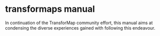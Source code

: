 transformaps manual
=======

In continuation of the TransforMap community effort, this manual aims at condensing the diverse experiences gained with following this endeavour.